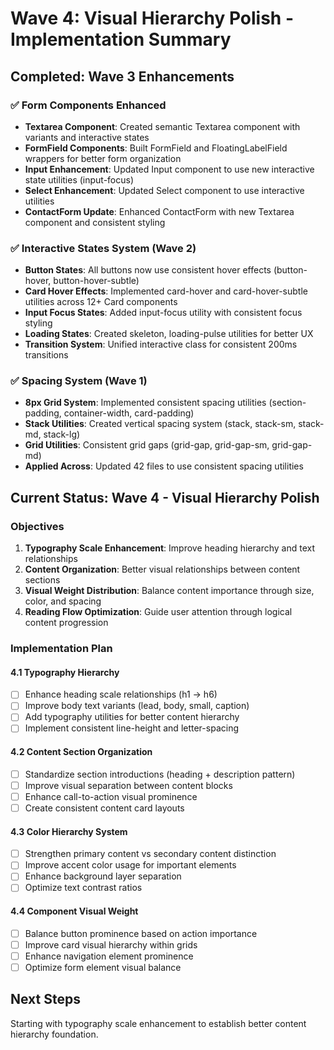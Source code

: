 # Wave 4: Visual Hierarchy Polish - Implementation Summary

## Completed: Wave 3 Enhancements

### ✅ Form Components Enhanced
- **Textarea Component**: Created semantic Textarea component with variants and interactive states
- **FormField Components**: Built FormField and FloatingLabelField wrappers for better form organization
- **Input Enhancement**: Updated Input component to use new interactive state utilities (input-focus)
- **Select Enhancement**: Updated Select component to use interactive utilities
- **ContactForm Update**: Enhanced ContactForm with new Textarea component and consistent styling

### ✅ Interactive States System (Wave 2)
- **Button States**: All buttons now use consistent hover effects (button-hover, button-hover-subtle) 
- **Card Hover Effects**: Implemented card-hover and card-hover-subtle utilities across 12+ Card components
- **Input Focus States**: Added input-focus utility with consistent focus styling
- **Loading States**: Created skeleton, loading-pulse utilities for better UX
- **Transition System**: Unified interactive class for consistent 200ms transitions

### ✅ Spacing System (Wave 1)
- **8px Grid System**: Implemented consistent spacing utilities (section-padding, container-width, card-padding)
- **Stack Utilities**: Created vertical spacing system (stack, stack-sm, stack-md, stack-lg)
- **Grid Utilities**: Consistent grid gaps (grid-gap, grid-gap-sm, grid-gap-md)
- **Applied Across**: Updated 42 files to use consistent spacing utilities

## Current Status: Wave 4 - Visual Hierarchy Polish

### Objectives
1. **Typography Scale Enhancement**: Improve heading hierarchy and text relationships
2. **Content Organization**: Better visual relationships between content sections
3. **Visual Weight Distribution**: Balance content importance through size, color, and spacing
4. **Reading Flow Optimization**: Guide user attention through logical content progression

### Implementation Plan

#### 4.1 Typography Hierarchy
- [ ] Enhance heading scale relationships (h1 → h6)
- [ ] Improve body text variants (lead, body, small, caption)
- [ ] Add typography utilities for better content hierarchy
- [ ] Implement consistent line-height and letter-spacing

#### 4.2 Content Section Organization
- [ ] Standardize section introductions (heading + description pattern)
- [ ] Improve visual separation between content blocks
- [ ] Enhance call-to-action visual prominence
- [ ] Create consistent content card layouts

#### 4.3 Color Hierarchy System
- [ ] Strengthen primary content vs secondary content distinction
- [ ] Improve accent color usage for important elements
- [ ] Enhance background layer separation
- [ ] Optimize text contrast ratios

#### 4.4 Component Visual Weight
- [ ] Balance button prominence based on action importance
- [ ] Improve card visual hierarchy within grids
- [ ] Enhance navigation element prominence
- [ ] Optimize form element visual balance

## Next Steps
Starting with typography scale enhancement to establish better content hierarchy foundation.